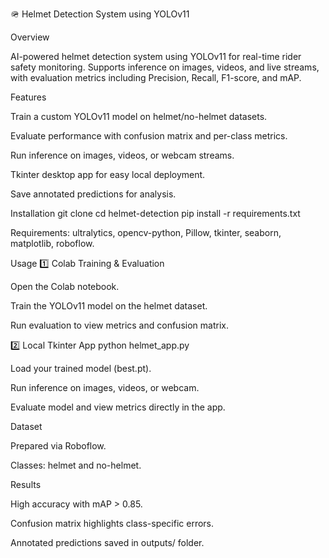 🪖 Helmet Detection System using YOLOv11






Overview

AI-powered helmet detection system using YOLOv11 for real-time rider safety monitoring.
Supports inference on images, videos, and live streams, with evaluation metrics including Precision, Recall, F1-score, and mAP.

Features

Train a custom YOLOv11 model on helmet/no-helmet datasets.

Evaluate performance with confusion matrix and per-class metrics.

Run inference on images, videos, or webcam streams.

Tkinter desktop app for easy local deployment.

Save annotated predictions for analysis.

Installation
git clone <your-repo-url>
cd helmet-detection
pip install -r requirements.txt


Requirements: ultralytics, opencv-python, Pillow, tkinter, seaborn, matplotlib, roboflow.

Usage
1️⃣ Colab Training & Evaluation

Open the Colab notebook.

Train the YOLOv11 model on the helmet dataset.

Run evaluation to view metrics and confusion matrix.

2️⃣ Local Tkinter App
python helmet_app.py


Load your trained model (best.pt).

Run inference on images, videos, or webcam.

Evaluate model and view metrics directly in the app.

Dataset

Prepared via Roboflow.

Classes: helmet and no-helmet.

Results

High accuracy with mAP > 0.85.

Confusion matrix highlights class-specific errors.

Annotated predictions saved in outputs/ folder.
